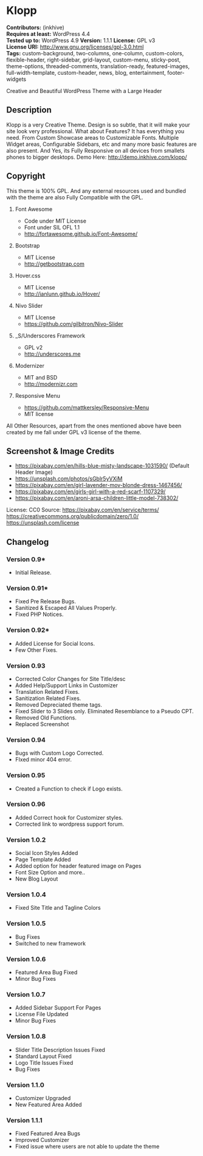 # Klopp

**Contributors:** (inkhive)  
**Requires at least:** WordPress 4.4  
**Tested up to:** WordPress 4.9
**Version:** 1.1.1
**License:** GPL v3  
**License URI:** http://www.gnu.org/licenses/gpl-3.0.html  
**Tags:** custom-background, two-columns, one-column, custom-colors, flexible-header, right-sidebar, grid-layout, custom-menu, sticky-post, theme-options, threaded-comments, translation-ready, featured-images, full-width-template, custom-header, news, blog, entertainment, footer-widgets

Creative and Beautiful WordPress Theme with a Large Header

## Description

Klopp is a very Creative Theme. Design is so subtle, that it will make your site look very professional. What about Features? It has everything you need. From Custom Showcase areas to Customizable Fonts. Multiple Widget areas, Configurable Sidebars, etc and many more basic features are also present. And Yes, its Fully Responsive on all devices from smallets phones to bigger desktops. 
Demo Here: http://demo.inkhive.com/klopp/


## Copyright


This theme is 100% GPL. And any external resources used and bundled with the theme are also Fully Compatible with the GPL.

1. Font Awesome
	- Code under MIT License
	- Font under SIL OFL 1.1 
	- http://fortawesome.github.io/Font-Awesome/
	
2. Bootstrap
	- MIT License
	- http://getbootstrap.com
	
3. Hover.css
	- MIT License
	- http://ianlunn.github.io/Hover/
	
4. Nivo Slider
	- MIT LIcense
	- https://github.com/gilbitron/Nivo-Slider	
	
5. _S/Underscores Framework
	- GPL v2
	- http://underscores.me
	
6. Modernizer 			
	- MIT and BSD
	- http://modernizr.com
	
7. Responsive Menu
	- https://github.com/mattkersley/Responsive-Menu
	- MIT license
	
All Other Resources, apart from the ones mentioned above have been created by me fall under GPL v3 license of the theme.	

## Screenshot & Image Credits

* https://pixabay.com/en/hills-blue-misty-landscape-1031590/ (Default Header Image)
* https://unsplash.com/photos/sGblr5yVXiM
* https://pixabay.com/en/girl-lavender-mov-blonde-dress-1467456/
* https://pixabay.com/en/girls-girl-with-a-red-scarf-1107329/
* https://pixabay.com/en/aroni-arsa-children-little-model-738302/

License: CC0
Source: https://pixabay.com/en/service/terms/	
https://creativecommons.org/publicdomain/zero/1.0/
https://unsplash.com/license

## Changelog

### Version 0.9*

* Initial Release.
	
### Version 0.91*

* Fixed Pre Release Bugs.
* Sanitized & Escaped All Values Properly.
* Fixed PHP Notices.
	
### Version 0.92*

* Added License for Social Icons.
* Few Other Fixes.	
	
### Version 0.93

* Corrected Color Changes for Site Title/desc
* Added Help/Support Links in Customizer
* Translation Related Fixes.
* Sanitization Related Fixes.
* Removed Depreciated theme tags.
* Fixed Slider to 3 Slides only. Eliminated Resemblance to a Pseudo CPT.
* Removed Old Functions.	
* Replaced Screenshot
	
### Version 0.94

* Bugs with Custom Logo Corrected.
* FIxed minor 404 error.
	
### Version 0.95

* Created a Function to check if Logo exists.	
	
### Version 0.96

* Added Correct hook for Customizer styles.
* Corrected link to wordpress support forum.		
	
### Version 1.0.2

* Social Icon Styles Added
* Page Template Added
* Added option for header featured image on Pages
* Font Size Option and more..
* New Blog Layout
		
### Version 1.0.4

* Fixed Site Title and Tagline Colors

### Version 1.0.5

* Bug Fixes
* Switched to new framework

### Version 1.0.6

* Featured Area Bug Fixed
* Minor Bug Fixes

### Version 1.0.7

* Added Sidebar Support For Pages
* License File Updated
* Minor Bug Fixes

### Version 1.0.8

* Slider Title Description Issues Fixed
* Standard Layout Fixed
* Logo Title Issues Fixed
* Bug Fixes

### Version 1.1.0

* Customizer Upgraded
* New Featured Area Added

### Version 1.1.1

* Fixed Featured Area Bugs
* Improved Customizer
* Fixed issue where users are not able to update the theme